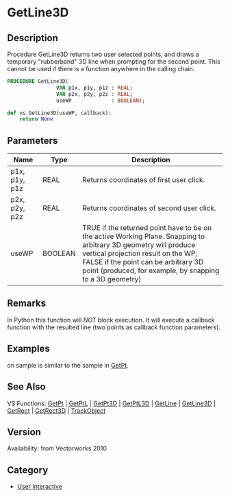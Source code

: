 # GetLine3D

## Description
Procedure GetLine3D returns two user selected points, and draws a temporary &quot;rubberband&quot; 3D line when prompting for the second point. This cannot be used if there is a function anywhere in the calling chain.

```pascal
PROCEDURE GetLine3D(
				VAR p1x, p1y, p1z : REAL;
				VAR p2x, p2y, p2z : REAL;
				useWP             : BOOLEAN);
```

```python
def vs.GetLine3D(useWP, callback):
    return None
```

## Parameters
|Name|Type|Description|
|---|---|---|
|p1x, p1y, p1z|REAL|Returns coordinates of first user click.|
|p2x, p2y, p2z|REAL|Returns coordinates of second user click.|
|useWP|BOOLEAN|TRUE if the returned point have to be on the active Working Plane. Snapping to arbitrary 3D geometry will produce vertical projection result on the WP; FALSE if the point can be arbitrary 3D point (produced, for example, by snapping to a 3D geometry)|

## Remarks
In Python this function will _NOT_ block execution. It will execute a callback function with the resulted line (two points as callback function parameters).

## Examples
on sample is similar to the sample in [GetPt](GetPt.md).

## See Also
VS Functions:
[GetPt](GetPt.md) |
[GetPtL](GetPtL.md) |
[GetPt3D](GetPt3D.md) |
[GetPtL3D](GetPtL3D.md) |
[GetLine](GetLine.md) |
[GetLine3D](GetLine3D.md) |
[GetRect](GetRect.md) |
[GetRect3D](GetRect3D.md) |
[TrackObject](TrackObject.md)

## Version
Availability: from Vectorworks 2010

## Category
* [User Interactive](../Categories/User%20Interactive.md)
